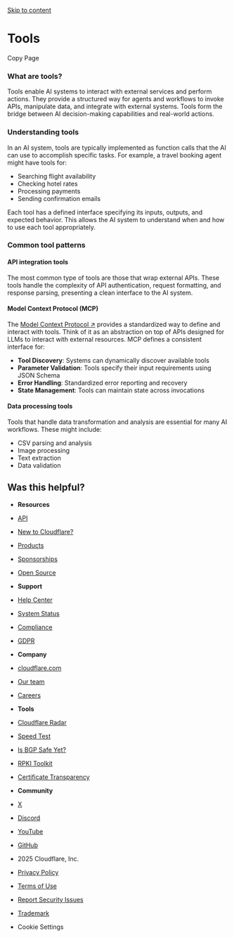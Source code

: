 [Skip to content](https://developers.cloudflare.com/agents/concepts/tools/#_top)

# Tools

Copy Page

### What are tools?

Tools enable AI systems to interact with external services and perform actions. They provide a structured way for agents and workflows to invoke APIs, manipulate data, and integrate with external systems. Tools form the bridge between AI decision-making capabilities and real-world actions.

### Understanding tools

In an AI system, tools are typically implemented as function calls that the AI can use to accomplish specific tasks. For example, a travel booking agent might have tools for:

- Searching flight availability
- Checking hotel rates
- Processing payments
- Sending confirmation emails

Each tool has a defined interface specifying its inputs, outputs, and expected behavior. This allows the AI system to understand when and how to use each tool appropriately.

### Common tool patterns

#### API integration tools

The most common type of tools are those that wrap external APIs. These tools handle the complexity of API authentication, request formatting, and response parsing, presenting a clean interface to the AI system.

#### Model Context Protocol (MCP)

The [Model Context Protocol ↗](https://modelcontextprotocol.io/introduction) provides a standardized way to define and interact with tools. Think of it as an abstraction on top of APIs designed for LLMs to interact with external resources. MCP defines a consistent interface for:

- **Tool Discovery**: Systems can dynamically discover available tools
- **Parameter Validation**: Tools specify their input requirements using JSON Schema
- **Error Handling**: Standardized error reporting and recovery
- **State Management**: Tools can maintain state across invocations

#### Data processing tools

Tools that handle data transformation and analysis are essential for many AI workflows. These might include:

- CSV parsing and analysis
- Image processing
- Text extraction
- Data validation

## Was this helpful?

- **Resources**
- [API](https://developers.cloudflare.com/api/)
- [New to Cloudflare?](https://developers.cloudflare.com/fundamentals/)
- [Products](https://developers.cloudflare.com/products/)
- [Sponsorships](https://developers.cloudflare.com/sponsorships/)
- [Open Source](https://github.com/cloudflare)

- **Support**
- [Help Center](https://support.cloudflare.com/)
- [System Status](https://www.cloudflarestatus.com/)
- [Compliance](https://www.cloudflare.com/trust-hub/compliance-resources/)
- [GDPR](https://www.cloudflare.com/trust-hub/gdpr/)

- **Company**
- [cloudflare.com](https://www.cloudflare.com/)
- [Our team](https://www.cloudflare.com/people/)
- [Careers](https://www.cloudflare.com/careers/)

- **Tools**
- [Cloudflare Radar](https://radar.cloudflare.com/)
- [Speed Test](https://speed.cloudflare.com/)
- [Is BGP Safe Yet?](https://isbgpsafeyet.com/)
- [RPKI Toolkit](https://rpki.cloudflare.com/)
- [Certificate Transparency](https://ct.cloudflare.com/)

- **Community**
- [X](https://x.com/cloudflare)
- [Discord](http://discord.cloudflare.com/)
- [YouTube](https://www.youtube.com/cloudflare)
- [GitHub](https://github.com/cloudflare/cloudflare-docs)

- 2025 Cloudflare, Inc.
- [Privacy Policy](https://www.cloudflare.com/privacypolicy/)
- [Terms of Use](https://www.cloudflare.com/website-terms/)
- [Report Security Issues](https://www.cloudflare.com/disclosure/)
- [Trademark](https://www.cloudflare.com/trademark/)
- Cookie Settings